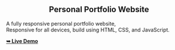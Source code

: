  <h2 align="center">Personal Portfolio Website</h2>

  A fully responsive personal portfolio website, <br />Responsive for all devices, build using HTML, CSS, and JavaScript.

  <a href="https://sagarrijalportfolio.vercel.app/)"><strong>➥ Live Demo</strong></a>

</div>

<br />

